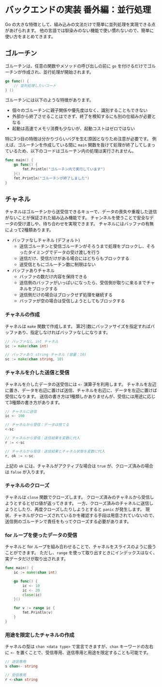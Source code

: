 # バックエンドの実装 番外編：並行処理
Go の大きな特徴として、組み込みの文法だけで簡単に並列処理を実現できる点があげられます。
他の言語では馴染みのない機能で使い慣れないので、簡単に使い方をまとめてきます。

## ゴルーチン
ゴルーチンは、任意の関数やメソッドの呼び出しの前に ```go``` を付けるだけでゴルーチンが作成され、並行処理が開始されます。

```go
go func() {
    // 並列処理したいコード
} ()
```

ゴルーチンには以下のような特徴があります。

- 個々のゴルーチンに親子関係や優先度はなく、識別することもできない
- 外部から終了させることはできず、終了を検知するにも別の仕組みが必要となる
- 起動は高速でメモリ消費も少ないが、起動コストはゼロではない

特に3つ目の特徴は分かりづらいバグを生む原因となりため注意が必要です。
例えば、ゴルーチンを作成している間に ```main``` 関数を抜けて処理が終了してしまっているため、以下のコードはゴルーチン内の処理は実行されません。

```go
func main() {
	go func() {
		fmt.Println("ゴルーチン内で実行しています")
	}()
	fmt.Println("ゴルーチンが終了しました")
}
```

## チャネル
チャネルはゴルーチンから送受信できるキューで、データの喪失や重複した送信がないことが保証された組み込み機能です。
チャンネルを使うことで安全なデータの受け渡しや、待ち合わせを実現できます。
チャネルにはバッファの有無によって2種類あります。

- バッファなしチャネル (デフォルト)
  - 送信ゴルーチンと受信ゴルーチンがそろうまで処理をブロックし、そろったタイミングでデータの受け渡しを行う
  - 送信だけ、受信だけがある場合にはどちらもブロックする
  - 送受信ともにゴルーチン数に制限はない
- バッファありチャネル
  - バッファの数だけ内容を保持できる
  - 送信側のバッファがいっぱいになったら、受信側が取りに来るまでチャネルをブロックする
  - 送信側だけの場合はブロックせず処理を継続する
  - バッファが空の場合は受信しようとしてもブロックする

### チャネルの作成
チャネルは ```make``` 関数で作成します。
第2引数にバッファサイズを指定すればバッファあり、指定しなければバッファなしになります。

```go
// バッファなし int チャネル
ic := make(chan int)

// バッファあり string チャネル (容量：10)
sc := make(chan string, 10)
```

### チャネルを介した送信と受信
チャネルを介したデータの送受信には ```<-``` 演算子を利用します。
チャネルを左辺に置き、データを右辺に置けば送信、チャネルを右辺に、データを左辺に置けば受信になります。
送信の書き方は1種類しかありませんが、受信には用途に応じて3種類の書き方があります。

```go
// チャネルに送信
ic <- 100

// チャネルから受信：データは捨てる
<-sc

// チャネルから受信：送信結果を変数に代入
r := <-sc

// チャネルから受信：送信結果とチャネル状態を変数に代入
r, ok := <-sc
```

上記の ```ok``` には、チャネルがアクティブな場合は ```true``` が、クローズ済みの場合は ```false``` が入ります。

### チャネルのクローズ
チャネルは ```close``` 関数でクローズします。
クローズ済みのチャネルから受信しようとするとゼロ値が返ってきます。
一方、クローズ済みのチャネルに送信しようとしたり、再度クローズしたりしようとすると ```panic``` が発生します。
現状、チャネルがクローズされているかを確認する手段は用意されていないので、送信側のゴルーチンで責任をもってクローズする必要があります。

### for ループを使ったデータの受信
チャネルと for ループを組み合わせることで、チャネルをスライスのように扱うことができます。
ただし、```range``` を使って取り出すときにインデックスはなく、実データだけが取り出されます。

```go
func main() {
	ic := make(chan int)

	go func() {
		ic <- 10
		ic <- 20
		close(ic)
	}()

	for v := range ic {
		fmt.Println(v)
	}
}
```

### 用途を限定したチャネルの作成
チャネルの型は ```chan <data type>``` で宣言できますが、```chan``` キーワードの左右に ```<-``` を置くことで、受信専用、送信専用と用途を限定することも可能です。

```go
// 送信専用
s chan<- string

// 受信専用
r <-chan string
```